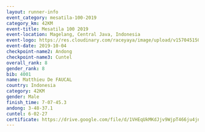 ```yaml
---
layout: runner-info 
event_category: mesatila-100-2019 
category_km: 42KM 
event-title: Mesatila 100 2019 
event-location: Magelang, Central Java, Indonesia 
event-logo: https://res.cloudinary.com/raceyaya/image/upload/v1570451507/logo/mesastila100_jin7bl.jpg 
event-date: 2019-10-04 
checkpoint-name2: Andong 
checkpoint-name3: Cuntel 
overall_rank: 8
gender_rank: 8
bib: 4001
name: Matthieu De FAUCAL
country: Indonesia
category: 42KM
gender: Male
finish_time: 7-07-45.3
andong: 3-48-37.1
cuntel: 6-02-27
certificate: https://drive.google.com/file/d/1VHEqUkMKdJjv9WjpT466ju4jnKrDeWiA/view?usp=sharing
---
```


